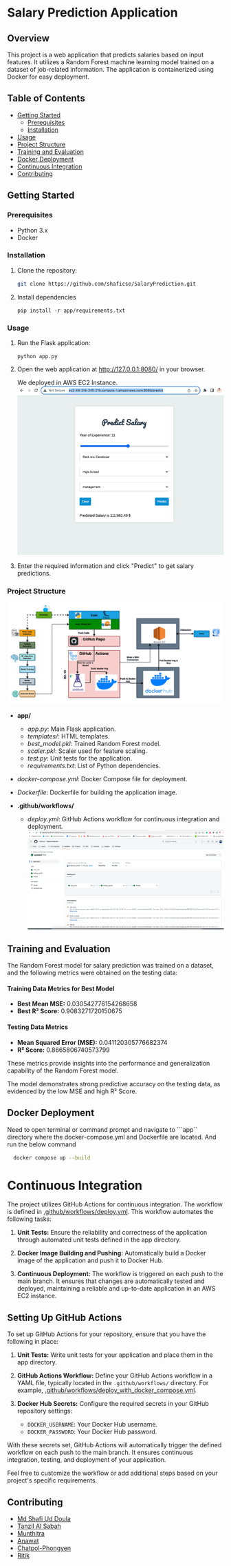 # Salary Prediction Application

## Overview

This project is a web application that predicts salaries based on input features. It utilizes a Random Forest machine learning model trained on a dataset of job-related information. The application is containerized using Docker for easy deployment.

## Table of Contents

- [Getting Started](#getting-started)
  - [Prerequisites](#prerequisites)
  - [Installation](#installation)
- [Usage](#usage)
- [Project Structure](#project-structure)
- [Training and Evaluation](#training-and-evaluation)
- [Docker Deployment](#docker-deployment)
- [Continuous Integration](#continuous-integration)
- [Contributing](#contributing)

## Getting Started

### Prerequisites

- Python 3.x
- Docker

### Installation

1. Clone the repository:

   ```bash
   git clone https://github.com/shaficse/SalaryPrediction.git
   ```
2. Install dependencies
   ```
   pip install -r app/requirements.txt
   ```
### Usage
1. Run the Flask application:
    ```
   python app.py
    ```
2. Open the web application at http://127.0.0.1:8080/ in your browser.
  
   We deployed in AWS EC2 Instance.
  ![](screenshots/application.png)

3. Enter the required information and click "Predict" to get salary predictions.

### Project Structure
  ![](screenshots/sys-diagram.jpg)
- **app/**
  - *app.py*: Main Flask application.
  - *templates/*: HTML templates.
  - *best_model.pkl*: Trained Random Forest model.
  - *scaler.pkl*: Scaler used for feature scaling.
  - *test.py*: Unit tests for the application.
  - *requirements.txt*: List of Python dependencies.


- *docker-compose.yml*: Docker Compose file for deployment.
- *Dockerfile*: Dockerfile for building the application image.
- **.github/workflows/**
  - *deploy.yml*: GitHub Actions workflow for continuous integration and deployment.
  ![](screenshots/gitactions.png)

## Training and Evaluation
The Random Forest model for salary prediction was trained on a dataset, and the following metrics were obtained on the testing data:

#### Training Data Metrics for Best Model

- **Best Mean MSE:** 0.030542776154268658
- **Best R² Score:** 0.9083271720150675

#### Testing Data Metrics

- **Mean Squared Error (MSE):** 0.041120305776682374
- **R² Score:** 0.8665806740573799

These metrics provide insights into the performance and generalization capability of the Random Forest model.

The model demonstrates strong predictive accuracy on the testing data, as evidenced by the low MSE and high R² Score.

 ## Docker Deployment
Need to open terminal or command prompt and navigate to ```app`` directory where the docker-compose.yml and Dockerfile are located. And run the below command 
  ```sh
    docker compose up --build
  ```

# Continuous Integration

The project utilizes GitHub Actions for continuous integration. The workflow is defined in [.github/workflows/deploy.yml](.github/workflows/deploy.yml). This workflow automates the following tasks:

1. **Unit Tests:** Ensure the reliability and correctness of the application through automated unit tests defined in the app directory.

2. **Docker Image Building and Pushing:** Automatically build a Docker image of the application and push it to Docker Hub.

3. **Continuous Deployment:** The workflow is triggered on each push to the main branch. It ensures that changes are automatically tested and deployed, maintaining a reliable and up-to-date application in an AWS EC2 instance.

## Setting Up GitHub Actions

To set up GitHub Actions for your repository, ensure that you have the following in place:

1. **Unit Tests:** Write unit tests for your application and place them in the app directory.

2. **GitHub Actions Workflow:** Define your GitHub Actions workflow in a YAML file, typically located in the `.github/workflows/` directory. For example, [.github/workflows/deploy_with_docker_compose.yml](.github/workflows/deploy.yml).

3. **Docker Hub Secrets:** Configure the required secrets in your GitHub repository settings:
   - `DOCKER_USERNAME`: Your Docker Hub username.
   - `DOCKER_PASSWORD`: Your Docker Hub password.

With these secrets set, GitHub Actions will automatically trigger the defined workflow on each push to the main branch. It ensures continuous integration, testing, and deployment of your application.

Feel free to customize the workflow or add additional steps based on your project's specific requirements.



## Contributing
- [Md Shafi Ud Doula](https://github.com/shaficse)
- [Tanzil Al Sabah](https://github.com/tanziltonmoy)
- [Munthitra](https://github.com/Munthitra)
- [Anawat](https://github.com/AndromedaPirate)
- [Chatpol-Phongyen](https://github.com/Chatpol-Phongyen)
- [Ritik](https://github.com/RitikSareen)
